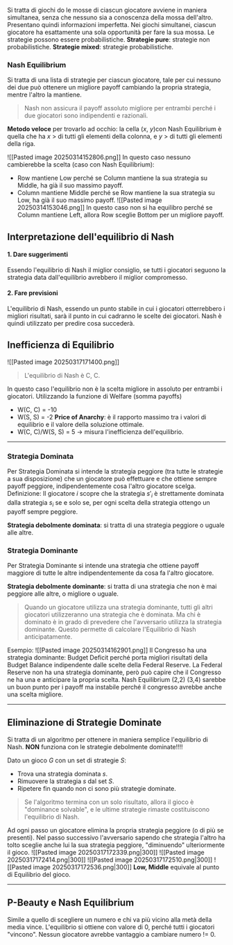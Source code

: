 Si tratta di giochi do le mosse di ciascun giocatore avviene in maniera simultanea, senza che nessuno sia a conoscenza della mossa dell'altro. Presentano quindi informazioni imperfetta.
Nei giochi simultanei, ciascun giocatore ha esattamente una sola opportunità per fare la sua mossa.
Le strategie possono essere probabilistiche.
**Strategie pure**: strategie non probabilistiche.
**Strategie mixed**: strategie probabilistiche.

### Nash Equilibrium
Si tratta di una lista di strategie per ciascun giocatore, tale per cui nessuno dei due può ottenere un migliore payoff cambiando la propria strategia, mentre l'altro la mantiene.
> Nash non assicura il payoff assoluto migliore per entrambi perché i due giocatori sono indipendenti e razionali.

**Metodo veloce** per trovarlo ad occhio: la cella ($x$, $y$)con Nash Equilibrium è quella che ha $x$ > di tutti gli elementi della colonna, e $y$ > di tutti gli elementi della riga.

![[Pasted image 20250314152806.png]]
In questo caso nessuno cambierebbe la scelta (caso con Nash Equilibrium):
- Row mantiene Low perché se Column mantiene la sua strategia su Middle, ha già il suo massimo payoff.
- Column mantiene Middle perché se Row mantiene la sua strategia su Low, ha già il suo massimo payoff.
![[Pasted image 20250314153046.png]]
In questo caso non si ha equilibro perché se Column mantiene Left, allora Row sceglie Bottom per un migliore payoff.

## Interpretazione dell'equilibrio di Nash
#### 1. Dare suggerimenti
Essendo l'equilibrio di Nash il miglior consiglio, se tutti i giocatori seguono la strategia data dall'equilibrio avrebbero il miglior compromesso.
#### 2. Fare previsioni
L'equilibrio di Nash, essendo un punto stabile in cui i giocatori otterrebbero i migliori risultati, sarà il punto in cui cadranno le scelte dei giocatori. 
Nash è quindi utilizzato per predire cosa succederà. 
## Inefficienza di Equilibrio
![[Pasted image 20250317171400.png]]
> L'equilibrio di Nash è C, C.

In questo caso l'equilibrio non è la scelta migliore in assoluto per entrambi i giocatori.
Utilizzando la funzione di Welfare (somma payoffs)
- W(C, C) = -10
- W(S, S) = -2
**Price of Anarchy**: è il rapporto massimo tra i valori di equilibrio e il valore della soluzione ottimale.
- W(C, C)/W(S, S) = 5 -> misura l'inefficienza dell'equilibrio.

---
### Strategia Dominata
Per Strategia Dominata si intende la strategia peggiore (tra tutte le strategie a sua disposizione) che un giocatore può effettuare e che ottiene sempre payoff peggiore, indipendentemente cosa l'altro giocatore scelga.
Definizione: 
Il giocatore $i$ scopre che la strategia $s'_i$ è strettamente dominata dalla strategia $s_i$ se e solo se, per ogni scelta della strategia ottengo un payoff sempre peggiore.

**Strategia debolmente dominata**: si tratta di una strategia peggiore o uguale alle altre.
### Strategia Dominante
Per Strategia Dominante si intende una strategia che ottiene payoff maggiore di tutte le altre indipendentemente da cosa fa l'altro giocatore.

**Strategia debolmente dominante**: si tratta di una strategia che non è mai peggiore alle altre, o migliore o uguale.

> Quando un giocatore utilizza una strategia dominante, tutti gli altri giocatori utilizzeranno una strategia che è dominata.
> Ma chi è dominato è in grado di prevedere che l'avversario utilizza la strategia dominante. Questo permette di calcolare l'Equilibrio di Nash anticipatamente.

Esempio:
![[Pasted image 20250314162901.png]]
Il Congresso ha una strategia dominante: Budget Deficit perché porta migliori risultati della Budget Balance indipendente dalle scelte della Federal Reserve.
La Federal Reserve non ha una strategia dominante, però può capire che il Congresso ne ha una e anticipare la propria scelta.
Nash Equilibrium (2,2)
(3,4) sarebbe un buon punto per i payoff ma instabile perché il congresso avrebbe anche una scelta migliore.

---
## Eliminazione di Strategie Dominate
Si tratta di un algoritmo per ottenere in maniera semplice l'equilibrio di Nash.
**NON** funziona con le strategie debolmente dominate!!!!

Dato un gioco *G* con un set di strategie *S*:
- Trova una strategia dominata *s*.
- Rimuovere la strategia *s* dal set *S*. 
- Ripetere fin quando non ci sono più strategie dominate.
> Se l'algoritmo termina con un solo risultato, allora il gioco è "dominance solvable", e le ultime strategie rimaste costituiscono l'equilibrio di Nash.

Ad ogni passo un giocatore elimina la propria strategia peggiore (o di più se presenti). Nel passo successivo l'avversario sapendo che strategia l'altro ha tolto sceglie anche lui la sua strategia peggiore, "diminuendo" ulteriormente il gioco.
![[Pasted image 20250317172339.png|300]]
![[Pasted image 20250317172414.png|300]]
![[Pasted image 20250317172510.png|300]]
![[Pasted image 20250317172536.png|300]]
**Low, Middle** equivale al punto di Equilibrio del gioco.

---
## P-Beauty e Nash Equilibrium
Simile a quello di scegliere un numero e chi va più vicino alla metà della media vince.
L'equilibrio si ottiene con valore di 0, perché tutti i giocatori "vincono". Nessun giocatore avrebbe vantaggio a cambiare numero != 0.
